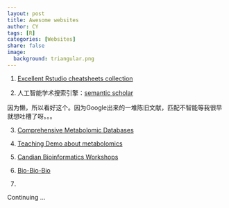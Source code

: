 ```yaml
---
layout: post
title: Awesome websites
author: CY
tags: [R]
categories: [Websites]
share: false
image:
  background: triangular.png 
---
```




1. [Excellent Rstudio cheatsheets collection](https://www.rstudio.com/resources/cheatsheets/)



2. 人工智能学术搜索引擎：[semantic scholar](https://www.semanticscholar.org/)

因为懒，所以看好这个。因为Google出来的一堆陈旧文献，匹配不智能等我很早就想吐槽了呀。。。



3. [Comprehensive Metabolomic Databases](http://metabolomicssociety.org/resources/metabolomics-databases)



4. [Teaching Demo about metabolomics](https://github.com/dgrapov/TeachingDemos/)



5. [Candian Bioinformatics Workshops](https://bioinformatics.ca/)



6. [Bio-Bio-Bio](http://bio-bio-bio.com/)


7. 


Continuing ... 
